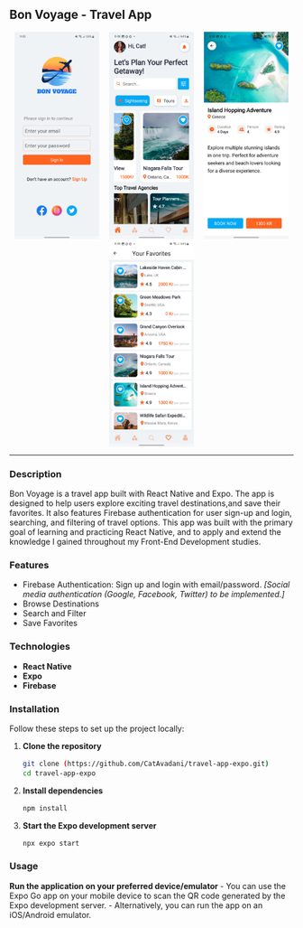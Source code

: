 ## Bon Voyage - Travel App 

<div style="display: flex; flex-direction: row; flex-wrap: wrap; gap: 20; justify-content: space-around;">
   <img src="assets/images/img5.jpg" alt="Splash Screen" width="150">
   <img src="assets/images/img4.jpg" alt="Splash Screen" width="150">
   <img src="assets/images/img1.jpg" alt="Splash Screen" width="150">  
     <img src="assets/images/img2.jpg" alt="Splash Screen" width="150">
</div>

-  -  -  -  -  -

### Description

Bon Voyage is a travel app built with React Native and Expo. The app is designed to help users explore exciting travel destinations,and save their favorites. It also features Firebase authentication for user sign-up and login, searching, and filtering of travel options.
This app was built with the primary goal of learning and practicing React Native, and to apply and extend the knowledge I gained throughout my Front-End Development studies.

### Features

   - Firebase Authentication: Sign up and login with email/password. *[Social media authentication (Google, Facebook, Twitter) to be implemented.]*
   - Browse Destinations
   - Search and Filter
   - Save Favorites

### Technologies

- **React Native**
- **Expo**
- **Firebase**


### Installation

Follow these steps to set up the project locally:

1. **Clone the repository**
    ```bash
    git clone (https://github.com/CatAvadani/travel-app-expo.git)
    cd travel-app-expo
    ```

2. **Install dependencies**
    ```bash
    npm install
    ```

3. **Start the Expo development server**
    ```bash
    npx expo start
    ```

### Usage

 **Run the application on your preferred device/emulator**
    - You can use the Expo Go app on your mobile device to scan the QR code generated by the Expo development server.
    - Alternatively, you can run the app on an iOS/Android emulator.





